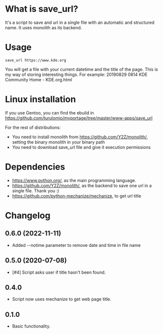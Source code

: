 What is save_url?
=================
It's a script to save and url in a single file with an automatic and structured name. It uses monolith as its backend.

Usage
=====

`save_url https://www.kde.org`

You will get a file with your current datetime and the title of the page. This is my way of storing interesting things. For example: 20190829 0814 KDE Community Home - KDE.org.html

Linux installation
==================

If you use Gentoo, you can find the ebuild in https://github.com/turulomio/myportage/tree/master/www-apps/save_url

For the rest of distributions:

- You need to install monolith from https://github.com/Y2Z/monolith/, setting the binary monolith in your binary path
- You need to download save_url file and give it execution permissions

Dependencies
============
* https://www.python.org/, as the main programming language.
* https://github.com/Y2Z/monolith/, as the backend to save one url in a single file. Thank you :)
* https://github.com/python-mechanize/mechanize, to get url title

Changelog
=========
0.6.0 (2022-11-11)
------------------
-  Added --notime parameter to remove date and time in file name

0.5.0 (2020-07-08)
-----------------
- [#4] Script asks user if title hasn't been found.

0.4.0
-----
- Script now uses mechanize to get web page title.

0.1.0
-----
- Basic functionality.
